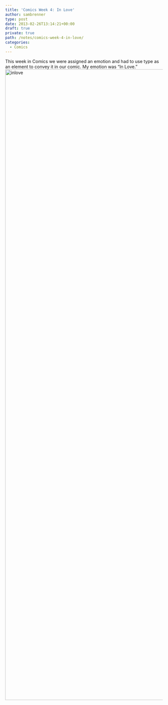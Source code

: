 ```yaml
---
title: 'Comics Week 4: In Love'
author: sambrenner
type: post
date: 2013-02-26T13:14:21+00:00
draft: true
private: true
path: /notes/comics-week-4-in-love/
categories:
  - Comics
---
```

This week in Comics we were assigned an emotion and had to use type as an element to convey it in our comic. My emotion was &#8220;In Love.&#8221;
[<img class="aligncenter size-full wp-image-311" alt="inlove" src="/img/uploads/2013/02/inlove.jpg" width="600" height="2017" srcset="https://samjbrenner.com/img/uploads/2013/02/inlove.jpg 600w, https://samjbrenner.com/img/uploads/2013/02/inlove-305x1024.jpg 305w" sizes="(max-width: 600px) 100vw, 600px" />][1]

 [1]: /img/uploads/2013/02/inlove.jpg
